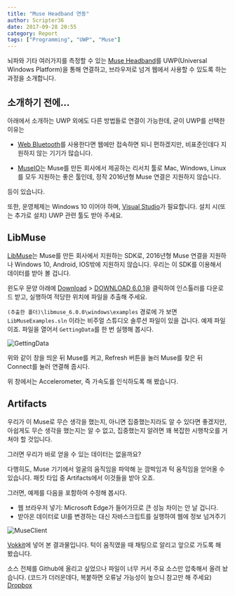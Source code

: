 ```yaml
---
title: "Muse Headband 연동"
author: Scripter36
date: 2017-09-28 20:55
category: Report
tags: ["Programming", "UWP", "Muse"]
---
```


뇌파와 기타 여러가지를 측정할 수 있는 [Muse Headband](http://www.choosemuse.com/)를 UWP(Universal Windows Platform)을 통해 연결하고, 브라우저로 넘겨 웹에서 사용할 수 있도록 하는 과정을 소개합니다.

## 소개하기 전에...

아래에서 소개하는 UWP 외에도 다른 방법들로 연결이 가능한데, 굳이 UWP를 선택한 이유는

* [Web Bluetooth](https://developer.mozilla.org/en-US/docs/Web/API/Web_Bluetooth_API)를 사용한다면 웹에만 접속하면 되니 편하겠지만, 비표준인데다 지원하지 않는 기기가 많습니다.

* [MuseIO](http://developer.choosemuse.com/research-tools/museio)는 Muse를 만든 회사에서 제공하는 리서치 툴로 Mac, Windows, Linux를 모두 지원하는 좋은 툴인데, 정작 2016년형 Muse 연결은 지원하지 않습니다.

등이 있습니다.

또한, 운영체제는 Windows 10 이어야 하며, [Visual Studio](https://www.visualstudio.com/ko/)가 필요합니다. 설치 시(또는 추가로 설치) UWP 관련 툴도 받아 주세요.

## LibMuse

[LibMuse](http://developer.choosemuse.com/)는 Muse를 만든 회사에서 지원하는 SDK로, 2016년형 Muse 연결을 지원하나 Windows 10, Android, IOS밖에 지원하지 않습니다. 우리는 이 SDK를 이용해서 데이터를 받아 볼 겁니다.

윈도우 문양 아래에 [Download](http://developer.choosemuse.com/developer-sdk-windows/) > [DOWNLOAD 6.0.1](https://storage.googleapis.com/ix_downloads/libmuse-6.0.1-api8/libmuse-windows-6.0.1-windows-installer.exe)을 클릭하여 인스톨러를 다운로드 받고, 실행하여 적당한 위치에 파일을 추출해 주세요.

`(추출한 폴더)\libmuse_6.0.0\windows\examples` 경로에 가 보면 `LibMuseExamples.sln` 이라는 비주얼 스튜디오 솔루션 파일이 있을 겁니다. 예제 파일이죠. 파일을 열어서 `GettingData`를 한 번 실행해 봅시다.

![GettingData](https://imgur.com/download/mAZaRBS)

위와 같이 창을 띄운 뒤 Muse를 켜고, Refresh 버튼을 눌러 Muse를 찾은 뒤 Connect를 눌러 연결해 줍시다.

위 창에서는 Accelerometer, 즉 가속도를 인식하도록 해 봤습니다.

## Artifacts

우리가 이 Muse로 무슨 생각을 했는지, 아니면 집중했는지라도 알 수 있다면 좋겠지만, 아쉽게도 무슨 생각을 했는지는 알 수 없고, 집중했는지 알려면 꽤 복잡한 시행착오를 거쳐야 할 것입니다.

그러면 우리가 바로 얻을 수 있는 데이터는 없을까요?

다행히도, Muse 기기에서 얼굴의 움직임을 파악해 눈 깜박임과 턱 움직임을 얻어올 수 있습니다. 패킷 타입 중 Artifacts에서 이것들을 받아 오죠.

그러면, 예제를 다음을 포함하여 수정해 봅시다.

* 웹 브라우저 넣기: Microsoft Edge가 들어가므로 큰 성능 차이는 안 날 겁니다.
* 받아온 데이터로 UI를 변경하는 대신 자바스크립트를 실행하여 웹에 정보 넘겨주기

![MuseClient](https://imgur.com/download/ad2VDoX)

[Vokkit](https://github.com/Vokkit/Vokkit)에 넣어 본 결과물입니다. 턱이 움직였을 때 채팅으로 알리고 앞으로 가도록 해 봤습니다.

소스 전체를 Github에 올리고 싶었으나 파일이 너무 커서 주요 소스만 압축해서 올려 놨습니다. (코드가 더러운데다, 복붙하면 오류날 가능성이 높으니 참고만 해 주세요) [Dropbox](https://www.dropbox.com/s/lk550u56jtj2qfc/GettingData.zip?dl=0)